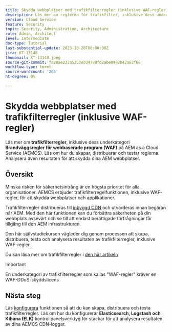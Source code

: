 ```yaml
---
title: Skydda webbplatser med trafikfilterregler (inklusive WAF-regler)
description: Läs mer om reglerna för trafikfilter, inklusive dess underkategori enligt reglerna för Web Application Firewall (WAF). Skapa, distribuera och testa reglerna. Analysera även resultaten för att skydda dina AEM webbplatser.
version: Cloud Service
feature: Security
topic: Security, Administration, Architecture
role: Admin, Architect
level: Intermediate
doc-type: Tutorial
last-substantial-update: 2023-10-20T00:00:00Z
jira: KT-13148
thumbnail: KT-13148.jpeg
source-git-commit: fa28ae232a5353eb34788fd2abe8402b42a62f66
workflow-type: tm+mt
source-wordcount: '266'
ht-degree: 0%

---
```



# Skydda webbplatser med trafikfilterregler (inklusive WAF-regler)

Läs mer om **trafikfilterregler**, inklusive dess underkategori **Brandväggsregler för webbaserade program (WAF)** på AEM as a Cloud Service (AEMCS). Läs om hur du skapar, distribuerar och testar reglerna. Analysera även resultaten för att skydda dina AEM webbplatser.

## Översikt

Minska risken för säkerhetsintrång är en högsta prioritet för alla organisationer. AEMCS erbjuder trafikfilterregelfunktionen, inklusive WAF-regler, för att skydda webbplatser och applikationer.

Trafikfilterregler distribueras till [inbyggd CDN](https://experienceleague.adobe.com/docs/experience-manager-cloud-service/content/implementing/content-delivery/cdn.html) och utvärderas innan begäran når AEM. Med den här funktionen kan du förbättra säkerheten på din webbplats avsevärt och se till att endast berättigade förfrågningar får tillgång till den AEM infrastrukturen.

Den här självstudiekursen vägleder dig genom processen att skapa, distribuera, testa och analysera resultaten av trafikfilterregler, inklusive WAF-regler.

Du kan läsa mer om trafikfilterregler i [den här artikeln](https://experienceleague.adobe.com/docs/experience-manager-cloud-service/content/security/traffic-filter-rules-including-waf.html?lang=en)

>[!IMPORTANT]
>
> En underkategori av trafikfilterregler som kallas &quot;WAF-regler&quot; kräver en WAF-DDoS-skyddslicens


## Nästa steg

Läs [konfigurera](./how-to-setup.md) funktionen så att du kan skapa, distribuera och testa trafikfilterregler. Läs om hur du konfigurerar **Elasticsearch, Logstash och Kibana (ELK)** kontrollpanelsverktyg för stackar för att analysera resultaten av dina AEMCS CDN-loggar.



